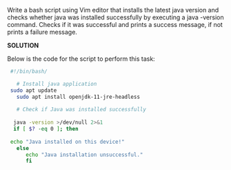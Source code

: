 Write a bash script using Vim editor that installs the latest java version and checks whether java was installed successfully by executing a java -version command. Checks if it was successful and prints a success message, if not prints a failure message.

**SOLUTION**

Below is the code for the script to perform this task:

```bash
 #!/bin/bash/

   # Install java application                                                                         
 sudo apt update
   sudo apt install openjdk-11-jre-headless
  
   # Check if Java was installed successfully
  
  java -version >/dev/null 2>&1
  if [ $? -eq 0 ]; then
 
 echo "Java installed on this device!"
   else
      echo "Java installation unsuccessful."
      fi
```

